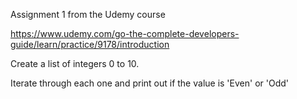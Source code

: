 
Assignment 1 from the Udemy course

https://www.udemy.com/go-the-complete-developers-guide/learn/practice/9178/introduction

Create a list of integers 0 to 10.

Iterate through each one and print out if the value is 'Even' or 'Odd'